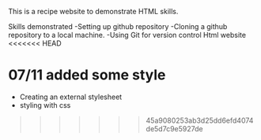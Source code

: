 This is a recipe website to demonstrate HTML skills.

Skills demonstrated
-Setting up github repository 
-Cloning a github repository to a local machine.
-Using Git for version control
Html website
<<<<<<< HEAD

07/11 added some style 
=======
- Creating an external stylesheet
- styling with css
>>>>>>> 45a9080253ab3d25dd6efd4074de5d7c9e5927de
